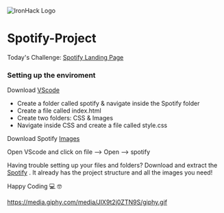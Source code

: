 ![IronHack Logo](https://user-images.githubusercontent.com/36512182/51620133-a4c4ec80-1f29-11e9-8ec7-ad5635578a36.png)
# Spotify-Project

Today's Challenge: [Spotify Landing Page](http://ironhack.github.io/euro-coding-challenge/spotify/)

### Setting up the enviroment 

Download [VScode](https://code.visualstudio.com)

- Create a folder called spotify & navigate inside the Spotify folder
- Create a file called index.html
- Create two folders: CSS & Images
- Navigate inside CSS and create a file called style.css 

Download Spotify [Images](https://bit.ly/2G1igqW)


Open VScode and click on file --> Open --> spotify 


Having trouble setting up your files and folders? Download and extract the [Spotify](https://github.com/M-Gadd/spotify-Project/archive/master.zip) . It already has the project structure and all the images you need!

Happy Coding 💻 🤓


https://media.giphy.com/media/JIX9t2j0ZTN9S/giphy.gif
